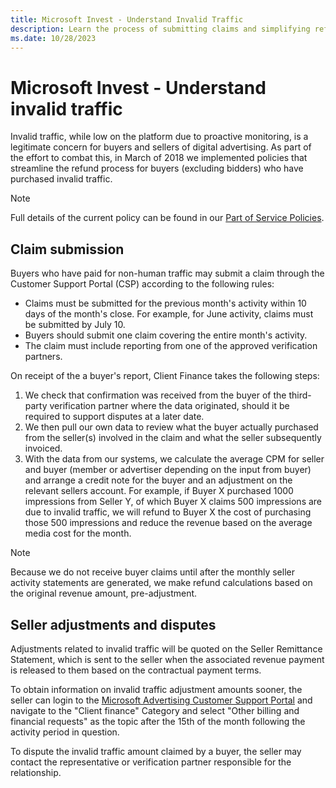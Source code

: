 ```yaml
---
title: Microsoft Invest - Understand Invalid Traffic
description: Learn the process of submitting claims and simplifying refunds for buyers (excluding bidders) who have purchased invalid traffic.
ms.date: 10/28/2023
---
```


# Microsoft Invest - Understand invalid traffic

Invalid traffic, while low on the platform due to proactive monitoring, is a legitimate concern for buyers and sellers of digital advertising. As part of the effort to combat this, in March of 2018 we implemented policies that streamline the refund process for buyers (excluding bidders) who have purchased invalid traffic.

> [!NOTE]
> Full details of the current policy can be found in our [Part of Service Policies](../policies-regulations/index.yml).

## Claim submission

Buyers who have paid for non-human traffic may submit a claim through the Customer Support Portal (CSP) according to the following rules:

- Claims must be submitted for the previous month's activity within 10 days of the month's close. For example, for June activity, claims must be submitted by July 10.
- Buyers should submit one claim covering the entire month's activity.
- The claim must include reporting from one of the approved verification partners.

On receipt of the a buyer's report, Client Finance takes the following steps:

1. We check that confirmation was received from the buyer of the third-party verification partner where the data originated, should it be required to support disputes at a later date.
1. We then pull our own data to review what the buyer actually purchased from the seller(s) involved in the claim and what the seller subsequently invoiced.
1. With the data from our systems, we calculate the average CPM for seller and buyer (member or advertiser depending on the input from buyer) and arrange a credit note for the buyer and an adjustment on the relevant sellers account. For example, if Buyer X purchased 1000 impressions from Seller Y, of which Buyer X claims 500 impressions are due to invalid traffic, we will refund to Buyer X the cost of purchasing those 500 impressions and reduce the revenue based on the average media cost for the month.

> [!NOTE]
> Because we do not receive buyer claims until after the monthly seller activity statements are generated, we make refund calculations based on the original revenue amount, pre-adjustment.

## Seller adjustments and disputes

Adjustments related to invalid traffic will be quoted on the Seller Remittance Statement, which is sent to the seller when the associated revenue payment is released to them based on the contractual payment terms.

To obtain information on invalid traffic adjustment amounts sooner, the seller can login to the [Microsoft Advertising Customer Support Portal](https://support.ads.microsoft.com) and navigate to the "Client finance" Category and select "Other billing and financial requests" as the topic after the 15th of the month following the activity period in question.

<!-- To obtain information on invalid traffic adjustment amounts sooner, the seller can submit a Client Finance case or email [billing@xandr.com](mailto:billing@xandr.com) after the 15th of the month following the activity period in question.-->

To dispute the invalid traffic amount claimed by a buyer, the seller may contact the representative or verification partner responsible for the relationship.
